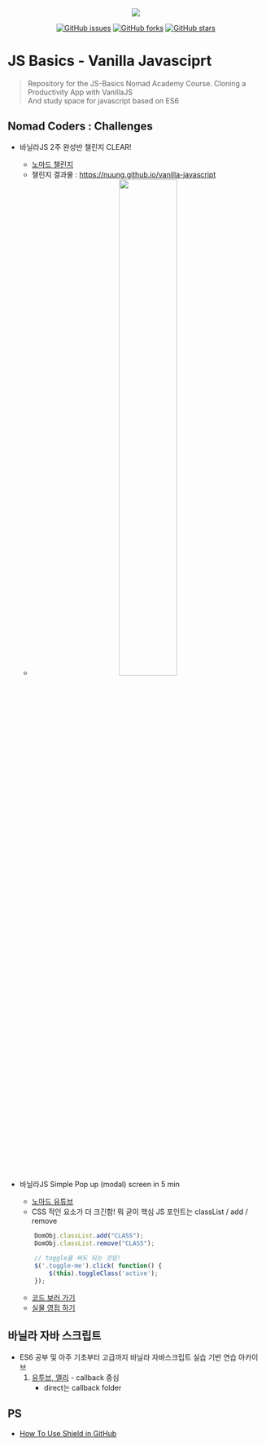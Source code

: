 <div align = "center">
    <img src="https://img.shields.io/badge/license-MIT-green" />

[![GitHub issues](https://img.shields.io/github/issues/Nuung/vanilla-javascript)](https://github.com/Nuung/vanilla-javascript/issues)
[![GitHub forks](https://img.shields.io/github/forks/Nuung/vanilla-javascript)](https://github.com/Nuung/vanilla-javascript/network)
[![GitHub stars](https://img.shields.io/github/stars/Nuung/vanilla-javascript)](https://github.com/Nuung/vanilla-javascript/stargazers)
</div>

# JS Basics - Vanilla Javasciprt

> Repository for the JS-Basics Nomad Academy Course. Cloning a Productivity App with VanillaJS </br>
> And study space for javascript based on ES6



###


## Nomad Coders : Challenges
- 바닐라JS 2주 완성반 챌린지 CLEAR!
    - [노마드 챌린지](https://nomadcoders.co/challenges)
    - 챌린지 결과물 : https://nuung.github.io/vanilla-javascript
    - <div align = center><img src="https://github.com/Nuung/vanilla-javascript/blob/master/NomadJS/images/clear.png" width="50%"/></div>

- 바닐라JS Simple Pop up (modal) screen in 5 min
    - [노마드 유튜브](https://youtu.be/V08wXKHF_Xw)
    - CSS 적인 요소가 더 크긴함! 뭐 굳이 핵심 JS 포인트는 classList / add / remove
    ```javascript
        DomObj.classList.add("CLASS");
        DomObj.classList.remove("CLASS");
        
        // toggle을 써도 되는 것임! 
        $('.toggle-me').click( function() {
            $(this).toggleClass('active');
        });
    ```
    - [코드 보러 가기](https://github.com/Nuung/vanilla-javascript/blob/master/Theme/Modal/modal.html)
    - [실물 영접 하기](https://nuung.github.io/vanilla-javascript/Theme/Modal/modal.html)

## 바닐라 자바 스크립트
- ES6 공부 및 아주 기초부터 고급까지 바닐라 자바스크립트 실습 기반 연습 아카이브
    1. [유투브, 엘리](https://youtu.be/wcsVjmHrUQg) - callback 중심
        - direct는 callback folder


###

## PS
- [How To Use Shield in GitHub](https://youtu.be/Dl-ekLb4quE)
